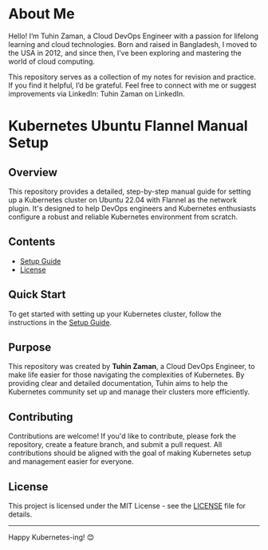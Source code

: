 # About Me

Hello! I’m Tuhin Zaman, a Cloud DevOps Engineer with a passion for lifelong learning and cloud technologies. Born and raised in Bangladesh, I moved to the USA in 2012, and since then, I’ve been exploring and mastering the world of cloud computing.

This repository serves as a collection of my notes for revision and practice. If you find it helpful, I’d be grateful. Feel free to connect with me or suggest improvements via LinkedIn: Tuhin Zaman on LinkedIn.

# Kubernetes Ubuntu Flannel Manual Setup

## Overview
This repository provides a detailed, step-by-step manual guide for setting up a Kubernetes cluster on Ubuntu 22.04 with Flannel as the network plugin. It's designed to help DevOps engineers and Kubernetes enthusiasts configure a robust and reliable Kubernetes environment from scratch.

## Contents
- [Setup Guide](docs/setup-guide.md)
- [License](LICENSE)

## Quick Start
To get started with setting up your Kubernetes cluster, follow the instructions in the [Setup Guide](docs/setup-guide.md).

## Purpose
This repository was created by **Tuhin Zaman**, a Cloud DevOps Engineer, to make life easier for those navigating the complexities of Kubernetes. By providing clear and detailed documentation, Tuhin aims to help the Kubernetes community set up and manage their clusters more efficiently.

## Contributing
Contributions are welcome! If you'd like to contribute, please fork the repository, create a feature branch, and submit a pull request. All contributions should be aligned with the goal of making Kubernetes setup and management easier for everyone.

## License
This project is licensed under the MIT License - see the [LICENSE](LICENSE) file for details.

---

Happy Kubernetes-ing! 😊
